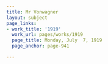 ```yaml
---
title: Mr Vonwagner
layout: subject
page_links:
- work_title: '1919'
  work_url: pages/works/1919
  page_title: Monday, July  7, 1919
  page_anchor: page-941

---
```

